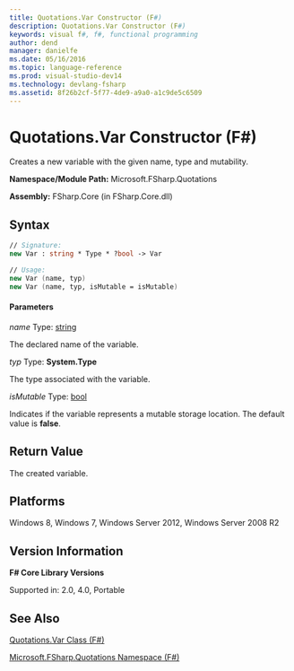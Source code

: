 ```yaml
---
title: Quotations.Var Constructor (F#)
description: Quotations.Var Constructor (F#)
keywords: visual f#, f#, functional programming
author: dend
manager: danielfe
ms.date: 05/16/2016
ms.topic: language-reference
ms.prod: visual-studio-dev14
ms.technology: devlang-fsharp
ms.assetid: 8f26b2cf-5f77-4de9-a9a0-a1c9de5c6509
---
```


# Quotations.Var Constructor (F#)

Creates a new variable with the given name, type and mutability.

**Namespace/Module Path:** Microsoft.FSharp.Quotations

**Assembly:** FSharp.Core (in FSharp.Core.dll)


## Syntax

```fsharp
// Signature:
new Var : string * Type * ?bool -> Var

// Usage:
new Var (name, typ)
new Var (name, typ, isMutable = isMutable)
```

#### Parameters
*name*
Type: [string](https://msdn.microsoft.com/library/12b97856-ec80-4f70-a018-afb0753f755a)


The declared name of the variable.


*typ*
Type: **System.Type**


The type associated with the variable.


*isMutable*
Type: [bool](https://msdn.microsoft.com/library/89c0cf9c-49ce-4207-a3be-555851a67dd5)


Indicates if the variable represents a mutable storage location. The default value is **false**.

## Return Value

The created variable.

## Platforms
Windows 8, Windows 7, Windows Server 2012, Windows Server 2008 R2


## Version Information
**F# Core Library Versions**

Supported in: 2.0, 4.0, Portable

## See Also
[Quotations.Var Class &#40;F&#35;&#41;](Quotations.Var-Class-%5BFSharp%5D.md)

[Microsoft.FSharp.Quotations Namespace &#40;F&#35;&#41;](Microsoft.FSharp.Quotations-Namespace-%5BFSharp%5D.md)

